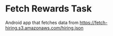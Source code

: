 # Fetch Rewards Task

Android app that fetches data from https://fetch-hiring.s3.amazonaws.com/hiring.json

